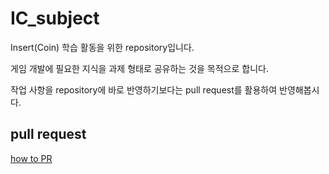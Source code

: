 # IC_subject
Insert(Coin) 학습 활동을 위한 repository입니다.

게임 개발에 필요한 지식을 과제 형태로 공유하는 것을 목적으로 합니다.

작업 사항을 repository에 바로 반영하기보다는 pull request를 활용하여 반영해봅시다.

## pull request
[how to PR](./how_to_PR.md)
